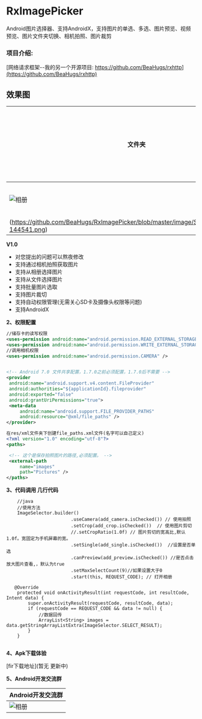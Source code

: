 # RxImagePicker
Android图片选择器、支持AndroidX，支持图片的单选、多选、图片预览、视频预览、图片文件夹切换、相机拍照、图片裁剪
### 项目介绍:
[网络请求框架--我的另一个开源项目: https://github.com/BeaHugs/rxhttp](https://github.com/BeaHugs/rxhttp)

## 效果图
| 文件夹 | 带相机 | 相册详情(可以缩放) | 演示 | 视频预览 |
| ------------ | ------------- | ------------ | ------------- |------------- |
| ![相册](https://github.com/BeaHugs/RxImagePicker/blob/master/image/Screenshot_20191212-144442.jpg) | ![文件夹](https://github.com/BeaHugs/RxImagePicker/blob/master/image/Screenshot_20191212-144501_.png)  | ![相册](https://github.com/BeaHugs/RxImagePicker/blob/master/image/Screenshot_20191212-144522_.png) | ![文件夹](https://github.com/BeaHugs/RxImagePicker/blob/master/image/Screenshot_20191212-144541.png) |
(https://github.com/BeaHugs/RxImagePicker/blob/master/image/Screenshot_20191212-144541.png) |


**V1.0**
- 对您提出的问题可以熬夜修改
- 支持通过相机拍照获取图片
- 支持从相册选择图片
- 支持从文件选择图片  
- 支持批量图片选取
- 支持图片裁切
- 支持自动权限管理(无需关心SD卡及摄像头权限等问题) 
- 支持AndroidX

**2、权限配置**

   ```xml
   //储存卡的读写权限
   <uses-permission android:name="android.permission.READ_EXTERNAL_STORAGE" />
   <uses-permission android:name="android.permission.WRITE_EXTERNAL_STORAGE" />
   //调用相机权限
   <uses-permission android:name="android.permission.CAMERA" />


<!-- Android 7.0 文件共享配置，1.7.0之前必须配置，1.7.0后不需要 -->
<provider
    android:name="android.support.v4.content.FileProvider"
    android:authorities="${applicationId}.fileprovider"
    android:exported="false"
    android:grantUriPermissions="true">
    <meta-data
        android:name="android.support.FILE_PROVIDER_PATHS"
        android:resource="@xml/file_paths" />
</provider>

在res/xml文件夹下创建file_paths.xml文件(名字可以自己定义)
<?xml version="1.0" encoding="utf-8"?>
<paths>

    <!-- 这个是保存拍照图片的路径,必须配置。 -->
    <external-path
        name="images"
        path="Pictures" />
</paths>
```


**3、代码调用 几行代码**

```
    //java
    //使用方法
    ImageSelector.builder()
                        .useCamera(add_camera.isChecked()) // 使用拍照
                        .setCrop(add_crop.isChecked())  // 使用图片剪切
                        //.setCropRatio(1.0f) // 图片剪切的宽高比,默认1.0f。宽固定为手机屏幕的宽。
                        .setSingle(add_single.isChecked())  //设置是否单选
                        .canPreview(add_preview.isChecked()) //是否点击放大图片查看,，默认为true
                        .setMaxSelectCount(9)//如果设置大于0
                        .start(this, REQUEST_CODE); // 打开相册
                        
   @Override
    protected void onActivityResult(int requestCode, int resultCode, Intent data) {
        super.onActivityResult(requestCode, resultCode, data);
        if (requestCode == REQUEST_CODE && data != null) {
            //数据回传
            ArrayList<String> images = data.getStringArrayListExtra(ImageSelector.SELECT_RESULT);
        }
    }
    
```
**4、Apk下载体验**

[fir下载地址](暂无 更新中)



**5、Android开发交流群**  


| Android开发交流群 |  
| ------------ | 
| ![相册](https://github.com/BeaHugs/RxImagePicker/blob/master/image/%E5%BE%AE%E4%BF%A1%E5%9B%BE%E7%89%87_20200307144007.jpg) | 


     
     
     

